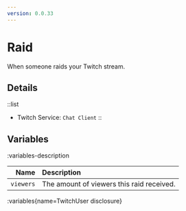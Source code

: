 ```yaml
---
version: 0.0.33
---
```


# Raid
When someone raids your Twitch stream.

## Details
::list
- Twitch Service: `Chat Client`
::

## Variables
:variables-description

Name | Description
----:|:------------
`viewers` | The amount of viewers this raid received.

:variables{name=TwitchUser disclosure}